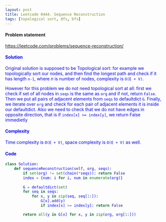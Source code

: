 ```yaml
---
layout: post
title: Leetcode 0444. Sequence Reconstruction
tags: [topological sort, dfs, bfs]
---
```


#### Problem statement

<a href="https://leetcode.com/problems/sequence-reconstruction/"> <font color = blue>https://leetcode.com/problems/sequence-reconstruction/

#### Solution
Original solution is supposed to be Topological sort: for example we topologically sort our nodes, and then find the longest path and check if it has length `n-1`, where $n$ is number of nodes, complexity is `O(E + V)`. 

However for this problem we do not need topological sort at all: first we check if set of all nodes in `seqs` is the same as `org` and if not, return `False`. Then we put all pairs of adjacent elements from `seqs` to defaultdict `G`. Finally, we iterate over `org` and check for each pair of adjacent elements it is inside our defaultdict. Also we need to check that we do not have edges in opposite direction, that is if `index[x] >= index[y]`, we return False immedietly

#### Complexity
Time complexity is `O(E + V)`, space complexity is `O(E + V)` as well.

#### Code
```python
class Solution:
    def sequenceReconstruction(self, org, seqs):
        if set(org) != set(chain(*seqs)): return False
        index = {num: i for i, num in enumerate(org)}
        
        G = defaultdict(set)
        for seq in seqs:
            for x, y in zip(seq, seq[1:]):
                G[x].add(y)
                if index[x] >= index[y]: return False

        return all(y in G[x] for x, y in zip(org, org[1:])) 
```

